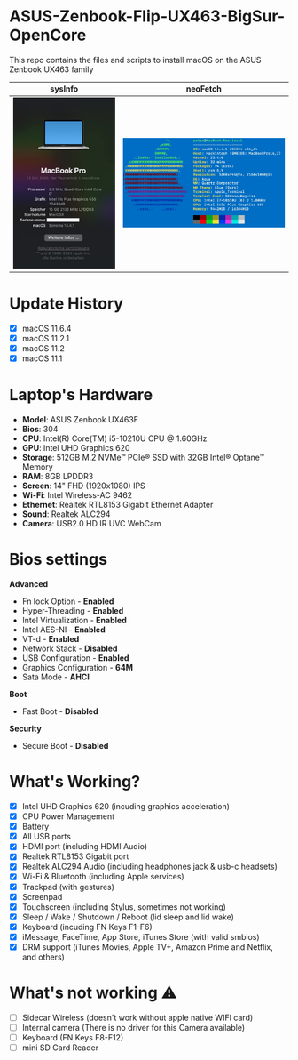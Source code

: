 # ASUS-Zenbook-Flip-UX463-BigSur-OpenCore
This repo contains the files and scripts to install macOS on the ASUS Zenbook UX463 family

sysInfo | neoFetch
:---:|:----:
![T460](Images/SysInfo.png) | ![T460](Images/NeoFetch.png)

# Update History
- [x] macOS 11.6.4
- [x] macOS 11.2.1
- [x] macOS 11.2
- [x] macOS 11.1

# Laptop's Hardware
- <b>Model</b>: ASUS Zenbook UX463F
- <b>Bios</b>: 304
- <b>CPU</b>: Intel(R) Core(TM) i5-10210U CPU @ 1.60GHz
- <b>GPU</b>: Intel UHD Graphics 620
- <b>Storage</b>: 512GB M.2 NVMe™ PCIe® SSD with 32GB Intel® Optane™ Memory
- <b>RAM</b>: 8GB LPDDR3
- <b>Screen</b>: 14" FHD (1920x1080) IPS
- <b>Wi-Fi</b>: Intel Wireless-AC 9462
- <b>Ethernet</b>: Realtek RTL8153 Gigabit Ethernet Adapter
- <b>Sound</b>: Realtek ALC294
- <b>Camera</b>: USB2.0 HD IR UVC WebCam

# Bios settings

<b>Advanced</b>
- Fn lock Option - **Enabled** 
- Hyper-Threading - **Enabled**
- Intel Virtualization - **Enabled**
- Intel AES-NI - **Enabled**
- VT-d - **Enabled**
- Network Stack - **Disabled**
- USB Configuration - **Enabled**
- Graphics Configuration - **64M**
- Sata Mode - **AHCI**

<b>Boot</b>
- Fast Boot - **Disabled**

<b>Security</b>
- Secure Boot - **Disabled**

# What's Working?
- [x] Intel UHD Graphics 620 (incuding graphics acceleration)
- [x] CPU Power Management
- [x] Battery
- [x] All USB ports
- [x] HDMI port (including HDMI Audio)
- [x] Realtek RTL8153 Gigabit port
- [x] Realtek ALC294 Audio (including headphones jack & usb-c headsets)
- [x] Wi-Fi & Bluetooth (including Apple services)
- [x] Trackpad (with gestures)
- [x] Screenpad
- [x] Touchscreen (including Stylus, sometimes not working)
- [x] Sleep / Wake / Shutdown / Reboot (lid sleep and lid wake)
- [x] Keyboard (incuding FN Keys F1-F6)
- [x] iMessage, FaceTime, App Store, iTunes Store (with valid smbios)
- [x] DRM support (iTunes Movies, Apple TV+, Amazon Prime and Netflix, and others)

# What's not working ⚠️
- [ ] Sidecar Wireless (doesn't work without apple native WIFI card)
- [ ] Internal camera (There is no driver for this Camera available)
- [ ] Keyboard (FN Keys F8-F12)
- [ ] mini SD Card Reader
